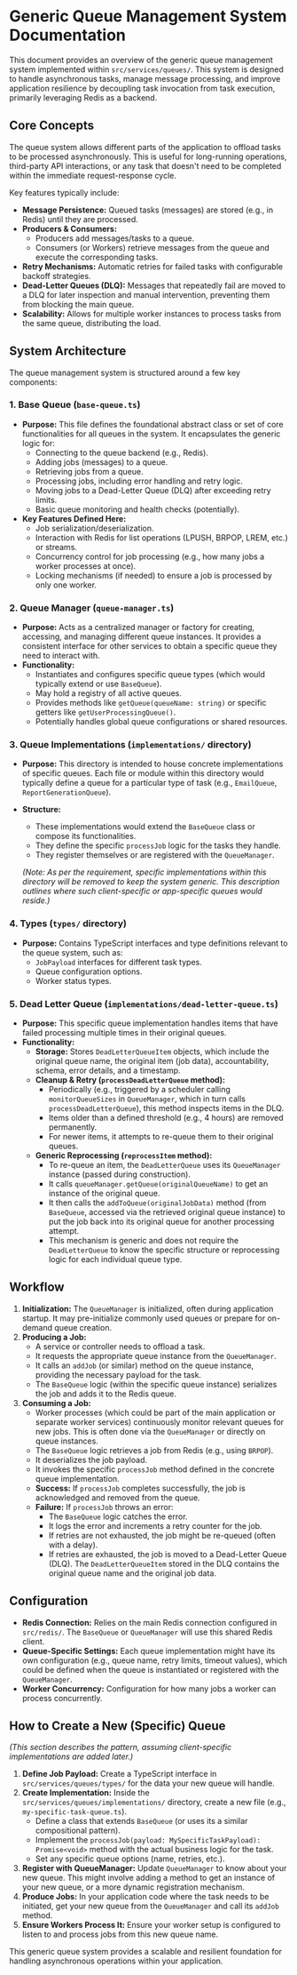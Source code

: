 # Generic Queue Management System Documentation

This document provides an overview of the generic queue management system implemented within `src/services/queues/`. This system is designed to handle asynchronous tasks, manage message processing, and improve application resilience by decoupling task invocation from task execution, primarily leveraging Redis as a backend.

## Core Concepts

The queue system allows different parts of the application to offload tasks to be processed asynchronously. This is useful for long-running operations, third-party API interactions, or any task that doesn't need to be completed within the immediate request-response cycle.

Key features typically include:

*   **Message Persistence:** Queued tasks (messages) are stored (e.g., in Redis) until they are processed.
*   **Producers & Consumers:**
    *   Producers add messages/tasks to a queue.
    *   Consumers (or Workers) retrieve messages from the queue and execute the corresponding tasks.
*   **Retry Mechanisms:** Automatic retries for failed tasks with configurable backoff strategies.
*   **Dead-Letter Queues (DLQ):** Messages that repeatedly fail are moved to a DLQ for later inspection and manual intervention, preventing them from blocking the main queue.
*   **Scalability:** Allows for multiple worker instances to process tasks from the same queue, distributing the load.

## System Architecture

The queue management system is structured around a few key components:

### 1. Base Queue (`base-queue.ts`)

*   **Purpose:** This file defines the foundational abstract class or set of core functionalities for all queues in the system. It encapsulates the generic logic for:
    *   Connecting to the queue backend (e.g., Redis).
    *   Adding jobs (messages) to a queue.
    *   Retrieving jobs from a queue.
    *   Processing jobs, including error handling and retry logic.
    *   Moving jobs to a Dead-Letter Queue (DLQ) after exceeding retry limits.
    *   Basic queue monitoring and health checks (potentially).
*   **Key Features Defined Here:**
    *   Job serialization/deserialization.
    *   Interaction with Redis for list operations (LPUSH, BRPOP, LREM, etc.) or streams.
    *   Concurrency control for job processing (e.g., how many jobs a worker processes at once).
    *   Locking mechanisms (if needed) to ensure a job is processed by only one worker.

### 2. Queue Manager (`queue-manager.ts`)

*   **Purpose:** Acts as a centralized manager or factory for creating, accessing, and managing different queue instances. It provides a consistent interface for other services to obtain a specific queue they need to interact with.
*   **Functionality:**
    *   Instantiates and configures specific queue types (which would typically extend or use `BaseQueue`).
    *   May hold a registry of all active queues.
    *   Provides methods like `getQueue(queueName: string)` or specific getters like `getUserProcessingQueue()`.
    *   Potentially handles global queue configurations or shared resources.

### 3. Queue Implementations (`implementations/` directory)

*   **Purpose:** This directory is intended to house concrete implementations of specific queues. Each file or module within this directory would typically define a queue for a particular type of task (e.g., `EmailQueue`, `ReportGenerationQueue`).
*   **Structure:**
    *   These implementations would extend the `BaseQueue` class or compose its functionalities.
    *   They define the specific `processJob` logic for the tasks they handle.
    *   They register themselves or are registered with the `QueueManager`.

    *(Note: As per the requirement, specific implementations within this directory will be removed to keep the system generic. This description outlines where such client-specific or app-specific queues *would* reside.)*

### 4. Types (`types/` directory)

*   **Purpose:** Contains TypeScript interfaces and type definitions relevant to the queue system, such as:
    *   `JobPayload` interfaces for different task types.
    *   Queue configuration options.
    *   Worker status types.

### 5. Dead Letter Queue (`implementations/dead-letter-queue.ts`)

*   **Purpose:** This specific queue implementation handles items that have failed processing multiple times in their original queues.
*   **Functionality:**
    *   **Storage:** Stores `DeadLetterQueueItem` objects, which include the original queue name, the original item (job data), accountability, schema, error details, and a timestamp.
    *   **Cleanup & Retry (`processDeadLetterQueue` method):**
        *   Periodically (e.g., triggered by a scheduler calling `monitorQueueSizes` in `QueueManager`, which in turn calls `processDeadLetterQueue`), this method inspects items in the DLQ.
        *   Items older than a defined threshold (e.g., 4 hours) are removed permanently.
        *   For newer items, it attempts to re-queue them to their original queues.
    *   **Generic Reprocessing (`reprocessItem` method):**
        *   To re-queue an item, the `DeadLetterQueue` uses its `QueueManager` instance (passed during construction).
        *   It calls `queueManager.getQueue(originalQueueName)` to get an instance of the original queue.
        *   It then calls the `addToQueue(originalJobData)` method (from `BaseQueue`, accessed via the retrieved original queue instance) to put the job back into its original queue for another processing attempt.
        *   This mechanism is generic and does not require the `DeadLetterQueue` to know the specific structure or reprocessing logic for each individual queue type.

## Workflow

1.  **Initialization:** The `QueueManager` is initialized, often during application startup. It may pre-initialize commonly used queues or prepare for on-demand queue creation.
2.  **Producing a Job:**
    *   A service or controller needs to offload a task.
    *   It requests the appropriate queue instance from the `QueueManager`.
    *   It calls an `addJob` (or similar) method on the queue instance, providing the necessary payload for the task.
    *   The `BaseQueue` logic (within the specific queue instance) serializes the job and adds it to the Redis queue.
3.  **Consuming a Job:**
    *   Worker processes (which could be part of the main application or separate worker services) continuously monitor relevant queues for new jobs. This is often done via the `QueueManager` or directly on queue instances.
    *   The `BaseQueue` logic retrieves a job from Redis (e.g., using `BRPOP`).
    *   It deserializes the job payload.
    *   It invokes the specific `processJob` method defined in the concrete queue implementation.
    *   **Success:** If `processJob` completes successfully, the job is acknowledged and removed from the queue.
    *   **Failure:** If `processJob` throws an error:
        *   The `BaseQueue` logic catches the error.
        *   It logs the error and increments a retry counter for the job.
        *   If retries are not exhausted, the job might be re-queued (often with a delay).
        *   If retries are exhausted, the job is moved to a Dead-Letter Queue (DLQ). The `DeadLetterQueueItem` stored in the DLQ contains the original queue name and the original job data.

## Configuration

*   **Redis Connection:** Relies on the main Redis connection configured in `src/redis/`. The `BaseQueue` or `QueueManager` will use this shared Redis client.
*   **Queue-Specific Settings:** Each queue implementation might have its own configuration (e.g., queue name, retry limits, timeout values), which could be defined when the queue is instantiated or registered with the `QueueManager`.
*   **Worker Concurrency:** Configuration for how many jobs a worker can process concurrently.

## How to Create a New (Specific) Queue

*(This section describes the pattern, assuming client-specific implementations are added later.)*

1.  **Define Job Payload:** Create a TypeScript interface in `src/services/queues/types/` for the data your new queue will handle.
2.  **Create Implementation:** Inside the `src/services/queues/implementations/` directory, create a new file (e.g., `my-specific-task-queue.ts`).
    *   Define a class that extends `BaseQueue` (or uses its a similar compositional pattern).
    *   Implement the `processJob(payload: MySpecificTaskPayload): Promise<void>` method with the actual business logic for the task.
    *   Set any specific queue options (name, retries, etc.).
3.  **Register with QueueManager:** Update `QueueManager` to know about your new queue. This might involve adding a method to get an instance of your new queue, or a more dynamic registration mechanism.
4.  **Produce Jobs:** In your application code where the task needs to be initiated, get your new queue from the `QueueManager` and call its `addJob` method.
5.  **Ensure Workers Process It:** Ensure your worker setup is configured to listen to and process jobs from this new queue name.

This generic queue system provides a scalable and resilient foundation for handling asynchronous operations within your application. 